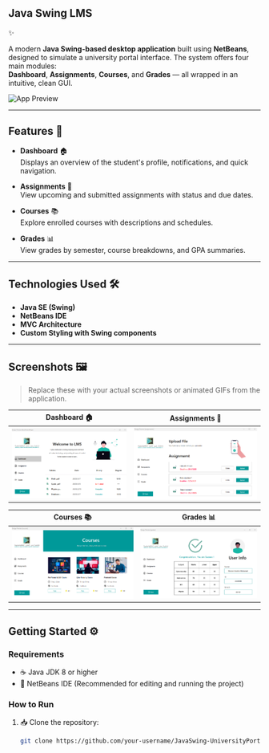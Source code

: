 # <h2>Java Swing LMS</h2> ✨

A modern **Java Swing-based desktop application** built using **NetBeans**, designed to simulate a university portal interface. The system offers four main modules:  
**Dashboard**, **Assignments**, **Courses**, and **Grades** — all wrapped in an intuitive, clean GUI.

![App Preview](./screenshots/preview.gif) <!-- Add your own animated GIF here -->

---

## Features 🚀

- **Dashboard** 🏠  
  Displays an overview of the student's profile, notifications, and quick navigation.

- **Assignments** 📝  
  View upcoming and submitted assignments with status and due dates.

- **Courses** 📚  
  Explore enrolled courses with descriptions and schedules.

- **Grades** 📊  
  View grades by semester, course breakdowns, and GPA summaries.

---

## Technologies Used 🛠️

- **Java SE (Swing)**  
- **NetBeans IDE**  
- **MVC Architecture**  
- **Custom Styling with Swing components**

---

## Screenshots 🖼️

> Replace these with your actual screenshots or animated GIFs from the application.

| Dashboard 🏠 | Assignments 📝 |
|-------------|----------------|
| ![dashboard](./screenshots/dashboard.png) | ![assignments](./screenshots/assignments.png) |

| Courses 📚 | Grades 📊 |
|------------|------------|
| ![courses](./screenshots/courses.png) | ![grades](./screenshots/grades.png) |

---

## Getting Started ⚙️

### Requirements

- ☕ Java JDK 8 or higher  
- 🧰 NetBeans IDE (Recommended for editing and running the project)

### How to Run

1. 📥 Clone the repository:
   ```bash
   git clone https://github.com/your-username/JavaSwing-UniversityPortal.git
